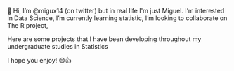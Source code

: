 👋 Hi, I’m @migux14 (on twitter) but in real life I'm just Miguel.
I’m interested in Data Science,
I’m currently learning statistic,
I’m looking to collaborate on The R project,

Here are some projects that I have been developing throughout my undergraduate studies in Statistics

I hope you enjoy! 😄👍
